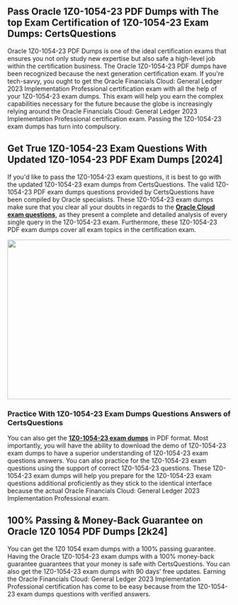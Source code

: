 <h2>Pass Oracle 1Z0-1054-23 PDF Dumps with The top Exam Certification of 1Z0-1054-23 Exam Dumps: CertsQuestions</h2>
<p>Oracle 1Z0-1054-23 PDF Dumps is one of the ideal certification exams that ensures you not only study new expertise but also safe a high-level job within the certification business. The Oracle 1Z0-1054-23 PDF dumps have been recognized because the next generation certification exam. If you're tech-savvy, you ought to get the Oracle Financials Cloud: General Ledger 2023 Implementation Professional certification exam with all the help of your 1Z0-1054-23 exam dumps. This exam will help you earn the complex capabilities necessary for the future because the globe is increasingly relying around the Oracle Financials Cloud: General Ledger 2023 Implementation Professional certification exam. Passing the 1Z0-1054-23 exam dumps has turn into compulsory.</p>
<h2>Get True 1Z0-1054-23 Exam Questions With Updated 1Z0-1054-23 PDF Exam Dumps [2024]</h2>
<p>If you'd like to pass the 1Z0-1054-23 exam questions, it is best to go with the updated 1Z0-1054-23 exam dumps from CertsQuestions. The valid 1Z0-1054-23 PDF exam dumps questions provided by CertsQuestions have been compiled by Oracle specialists. These 1Z0-1054-23 exam dumps make sure that you clear all your doubts in regards to the <strong><a href="https://www.certsquestions.com/oracle-cloud-certification.html">Oracle Cloud exam questions</a></strong>, as they present a complete and detailed analysis of every single query in the 1Z0-1054-23 exam. Furthermore, these 1Z0-1054-23 PDF exam dumps cover all exam topics in the certification exam.</p>
<p><img style="display: block; margin-left: auto; margin-right: auto;" src="https://i.imgur.com/53zZ4Bb.png" alt="" width="720" height="360" /></p>
<h3>Practice With 1Z0-1054-23 Exam Dumps Questions Answers of CertsQuestions</h3>
<p>You can also get the <a href="https://www.certsquestions.com/1Z0-1054-23-pdf-dumps.html"><strong>1Z0-1054-23 exam dumps</strong></a> in PDF format. Most importantly, you will have the ability to download the demo of 1Z0-1054-23 exam dumps to have a superior understanding of 1Z0-1054-23 exam questions answers. You can also practice for the 1Z0-1054-23 exam questions using the support of correct 1Z0-1054-23 questions. These 1Z0-1054-23 exam dumps will help you prepare for the 1Z0-1054-23 exam questions additional proficiently as they stick to the identical interface because the actual Oracle Financials Cloud: General Ledger 2023 Implementation Professional exam.</p>
<h2>100% Passing &amp; Money-Back Guarantee on Oracle 1Z0 1054 PDF Dumps [2k24]</h2>
<p>You can get the 1Z0 1054 exam dumps with a 100% passing guarantee. Having the Oracle 1Z0-1054-23 exam dumps with a 100% money-back guarantee guarantees that your money is safe with CertsQuestions. You can also get the 1Z0-1054-23 exam dumps with 90 days&rsquo; free updates. Earning the Oracle Financials Cloud: General Ledger 2023 Implementation Professional certification has come to be easy because from the 1Z0-1054-23 exam dumps questions with verified answers.</p>
